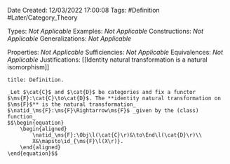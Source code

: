 <div class="topSpace"></div>

Date Created: 12/03/2022 17:00:08
Tags: #Definition #Later/Category_Theory

Types: _Not Applicable_
Examples: _Not Applicable_
Constructions: _Not Applicable_
Generalizations: _Not Applicable_

Properties: _Not Applicable_
Sufficiencies: _Not Applicable_
Equivalences: _Not Applicable_
Justifications: [[Identity natural transformation is a natural isomorphism]]

``` ad-Definition
title: Definition.

_Let $\cat{C}$ and $\cat{D}$ be categories and fix a functor $\ms{F}:\cat{C}\to\cat{D}$. The **identity natural transformation on $\ms{F}$** is the natural transformation_ $\natid_\ms{F}:\ms{F}\Rightarrow\ms{F}$ _given by the (class) function_
$$\begin{equation}
    \begin{aligned}
        \natid_\ms{F}:\Obj\l(\cat{C}\r)&\to\End\l(\cat{D}\r)\\
        X&\mapsto\id_{\ms{F}\l(X\r)}.
    \end{aligned}
\end{equation}$$

```
